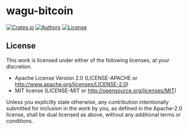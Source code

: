 # wagu-bitcoin

[![Crates.io](https://img.shields.io/crates/v/wagu.svg?color=neon)](https://crates.io/crates/wagu)
[![Authors](https://img.shields.io/badge/authors-Argus-orange.svg)](../AUTHORS)
[![License](https://img.shields.io/badge/license-MIT/Apache--2.0-blue.svg)](./LICENSE-MIT)

## License

This work is licensed under either of the following licenses, at your discretion.

- Apache License Version 2.0 (LICENSE-APACHE or http://www.apache.org/licenses/LICENSE-2.0)
- MIT license (LICENSE-MIT or http://opensource.org/licenses/MIT)

Unless you explicitly state otherwise, any contribution intentionally submitted for inclusion in the work by you,
as defined in the Apache-2.0 license, shall be dual licensed as above, without any additional terms or conditions.

